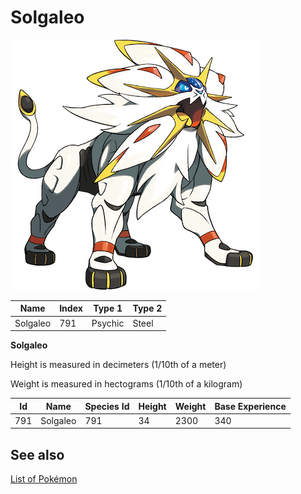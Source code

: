 # Solgaleo


![Solgaleo](images/791.png)

| **Name** | **Index** | **Type 1** | **Type 2** |
|----|----|----|----|
| Solgaleo | 791 | Psychic | Steel  |

**Solgaleo** 


Height is measured in decimeters (1/10th of a meter)

Weight is measured in hectograms (1/10th of a kilogram)

| **Id** | **Name** | **Species Id** | **Height** | **Weight** | **Base Experience** |
|--------|----------|----------------|------------|------------|---------------------|
| 791 | Solgaleo | 791 | 34 | 2300 | 340 |


## See also

[List of Pokémon](../pokemon.md)
